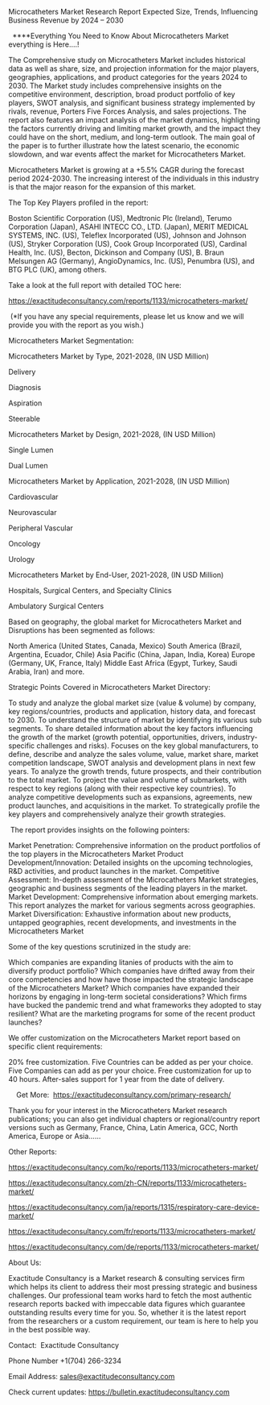 Microcatheters Market Research Report Expected Size, Trends, Influencing Business Revenue by 2024 – 2030

  ****Everything You Need to Know About Microcatheters Market everything is Here....!

The Comprehensive study on Microcatheters Market includes historical data as well as share, size, and projection information for the major players, geographies, applications, and product categories for the years 2024 to 2030. The Market study includes comprehensive insights on the competitive environment, description, broad product portfolio of key players, SWOT analysis, and significant business strategy implemented by rivals, revenue, Porters Five Forces Analysis, and sales projections. The report also features an impact analysis of the market dynamics, highlighting the factors currently driving and limiting market growth, and the impact they could have on the short, medium, and long-term outlook. The main goal of the paper is to further illustrate how the latest scenario, the economic slowdown, and war events affect the market for Microcatheters Market.

Microcatheters Market is growing at a +5.5% CAGR during the forecast period 2024-2030. The increasing interest of the individuals in this industry is that the major reason for the expansion of this market.

The Top Key Players profiled in the report: 

Boston Scientific Corporation (US), Medtronic Plc (Ireland), Terumo Corporation (Japan), ASAHI INTECC CO., LTD. (Japan), MERIT MEDICAL SYSTEMS, INC. (US), Teleflex Incorporated (US), Johnson and Johnson (US), Stryker Corporation (US), Cook Group Incorporated (US), Cardinal Health, Inc. (US), Becton, Dickinson and Company (US), B. Braun Melsungen AG (Germany), AngioDynamics, Inc. (US), Penumbra (US), and BTG PLC (UK), among others.

Take a look at the full report with detailed TOC here:

https://exactitudeconsultancy.com/reports/1133/microcatheters-market/

 (*If you have any special requirements, please let us know and we will provide you with the report as you wish.)

Microcatheters Market Segmentation:

Microcatheters Market by Type, 2021-2028, (IN USD Million)

Delivery

Diagnosis

Aspiration

Steerable

Microcatheters Market by Design, 2021-2028, (IN USD Million)

Single Lumen

Dual Lumen

Microcatheters Market by Application, 2021-2028, (IN USD Million)

Cardiovascular

Neurovascular

Peripheral Vascular

Oncology

Urology

Microcatheters Market by End-User, 2021-2028, (IN USD Million)

Hospitals, Surgical Centers, and Specialty Clinics

Ambulatory Surgical Centers

Based on geography, the global market for Microcatheters Market and Disruptions has been segmented as follows:

North America (United States, Canada, Mexico)
South America (Brazil, Argentina, Ecuador, Chile)
Asia Pacific (China, Japan, India, Korea)
Europe (Germany, UK, France, Italy)
Middle East Africa (Egypt, Turkey, Saudi Arabia, Iran) and more.

Strategic Points Covered in Microcatheters Market Directory:

To study and analyze the global market size (value & volume) by company, key regions/countries, products and application, history data, and forecast to 2030.
To understand the structure of market by identifying its various sub segments.
To share detailed information about the key factors influencing the growth of the market (growth potential, opportunities, drivers, industry-specific challenges and risks).
Focuses on the key global manufacturers, to define, describe and analyze the sales volume, value, market share, market competition landscape, SWOT analysis and development plans in next few years.
To analyze the growth trends, future prospects, and their contribution to the total market.
To project the value and volume of submarkets, with respect to key regions (along with their respective key countries).
To analyze competitive developments such as expansions, agreements, new product launches, and acquisitions in the market.
To strategically profile the key players and comprehensively analyze their growth strategies.

 The report provides insights on the following pointers:

Market Penetration: Comprehensive information on the product portfolios of the top players in the Microcatheters Market
Product Development/Innovation: Detailed insights on the upcoming technologies, R&D activities, and product launches in the market.
Competitive Assessment: In-depth assessment of the Microcatheters Market strategies, geographic and business segments of the leading players in the market.
Market Development: Comprehensive information about emerging markets. This report analyzes the market for various segments across geographies.
Market Diversification: Exhaustive information about new products, untapped geographies, recent developments, and investments in the Microcatheters Market

Some of the key questions scrutinized in the study are:

Which companies are expanding litanies of products with the aim to diversify product portfolio?
Which companies have drifted away from their core competencies and how have those impacted the strategic landscape of the Microcatheters Market?
Which companies have expanded their horizons by engaging in long-term societal considerations?
Which firms have bucked the pandemic trend and what frameworks they adopted to stay resilient?
What are the marketing programs for some of the recent product launches?

We offer customization on the Microcatheters Market report based on specific client requirements:

20% free customization.
Five Countries can be added as per your choice.
Five Companies can add as per your choice.
Free customization for up to 40 hours.
After-sales support for 1 year from the date of delivery.

    Get More:  https://exactitudeconsultancy.com/primary-research/

Thank you for your interest in the Microcatheters Market research publications; you can also get individual chapters or regional/country report versions such as Germany, France, China, Latin America, GCC, North America, Europe or Asia……

Other Reports:

https://exactitudeconsultancy.com/ko/reports/1133/microcatheters-market/

https://exactitudeconsultancy.com/zh-CN/reports/1133/microcatheters-market/

https://exactitudeconsultancy.com/ja/reports/1315/respiratory-care-device-market/

https://exactitudeconsultancy.com/fr/reports/1133/microcatheters-market/

https://exactitudeconsultancy.com/de/reports/1133/microcatheters-market/

About Us:

Exactitude Consultancy is a Market research & consulting services firm which helps its client to address their most pressing strategic and business challenges. Our professional team works hard to fetch the most authentic research reports backed with impeccable data figures which guarantee outstanding results every time for you. So, whether it is the latest report from the researchers or a custom requirement, our team is here to help you in the best possible way.

Contact:  Exactitude Consultancy

Phone Number +1(704) 266-3234

Email Address: sales@exactitudeconsultancy.com

Check current updates: https://bulletin.exactitudeconsultancy.com
